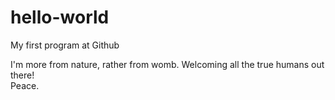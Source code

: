 # hello-world
My first program at Github

I'm more from nature, rather from womb.
Welcoming all the true humans out there!  
Peace.
